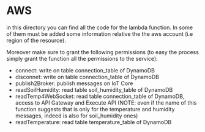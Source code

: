 # AWS
in this directory you can find all the code for the lambda function. In some of them must be added some information relative the the aws account (i.e region of the resource).

Moreover make sure to grant the following permissions (to easy the process simply grant the function all the permissions to the service):
- connect: write on table connection_table of DynamoDB
- disconnet: write on table connection_table of DynamoDB
- publish2Broker: publish messages on IoT Core
- readSoilHumidity: read table soil_humidity_table of DynamoDB
- readTemp4WebSocket: read table connection_table of DynamoDB, access to API Gateway and Execute API (NOTE: even if the name of this function suggests that is only for the temperature and humidity messages, indeed is also for soil_humidity ones)
- readTemperature: read table temperature_table of DynamoDB
